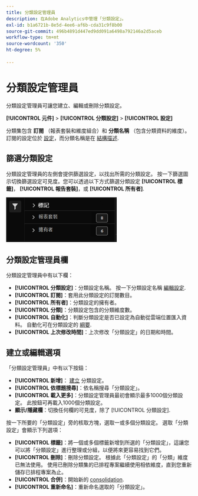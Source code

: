 ```yaml
---
title: 分類設定管理員
description: 在Adobe Analytics中管理「分類設定」。
exl-id: b1a6721b-8e5d-4ee6-af6b-cda31c9f8b00
source-git-commit: 496b4891d447ed9dd091a6498a792146a2d5aceb
workflow-type: tm+mt
source-wordcount: '350'
ht-degree: 5%

---
```


# 分類設定管理員

分類設定管理員可讓您建立、編輯或刪除分類設定。

**[!UICONTROL 元件]** > **[!UICONTROL 分類設定]** > **[!UICONTROL 設定]**

分類集包含 **訂閱** （報表套裝和維度組合）和 **分類名稱** （包含分類資料的維度）。 訂閱的設定位於 [設定](settings.md)，而分類名稱是在 [結構描述](schema.md).

## 篩選分類設定

分類設定管理員的左側會提供篩選設定，以找出所需的分類設定。 按一下篩選圖示切換篩選設定可見度。您可以透過以下方式篩選分類設定 **[!UICONTROL 標籤]**， **[!UICONTROL 報告套裝]**，或 **[!UICONTROL 所有者]**.

![「分類設定」篩選](../../assets/classification-set-filters.png)

## 分類設定管理員欄

分類設定管理員中有以下欄：

* **[!UICONTROL 分類設定]**：分類設定名稱。 按一下分類設定名稱 [編輯設定](settings.md).
* **[!UICONTROL 訂閱]**：套用此分類設定的訂閱數目。
* **[!UICONTROL 所有者]**：分類設定的擁有者。
* **[!UICONTROL 分類]**：分類設定包含的分類維度數。
* **[!UICONTROL 自動化]**：判斷分類設定是否已設定為自動從雲端位置匯入資料。 自動化可在分類設定的 [綱要](schema.md).
* **[!UICONTROL 上次修改時間]**：上次修改「分類設定」的日期和時間。

## 建立或編輯選項

「分類設定管理員」中有以下按鈕：

* **[!UICONTROL 新增]**： [建立](create.md) 分類設定。
* **[!UICONTROL 依標題搜尋]**：依名稱搜尋「分類設定」。
* **[!UICONTROL 載入更多]**：分類設定管理員最初會顯示最多1000個分類設定。 此按鈕可再載入1000個分類設定。
* **顯示/隱藏欄**：切換任何欄的可見度，除了 [!UICONTROL 分類設定].

按一下所要的「分類設定」旁的核取方塊，選取一或多個分類設定。 選取「分類設定」會顯示下列選項：

* **[!UICONTROL 標籤]**：將一個或多個標籤新增到所選的「分類設定」，這讓您可以將「分類設定」進行整理或分組，以便將來更容易找到它們。
* **[!UICONTROL 刪除]**：刪除分類設定。 根據此「分類設定」的「分類」維度已無法使用。 使用已刪除分類集的已排程專案繼續使用相依維度，直到您重新儲存已排程專案為止。
* **[!UICONTROL 合併]**：開始新的 [consolidation](../consolidations/process.md).
* **[!UICONTROL 重新命名]**：重新命名選取的「分類設定」。
